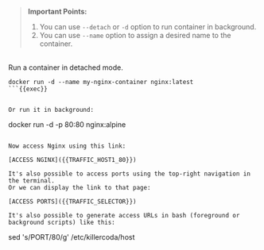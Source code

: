 
> **Important Points:**
> 1. You can use `--detach` or `-d` option to run container in background.  
> 2. You can use `--name` option to assign a desired name to the container.  
<br>
Run a container in detached mode.

```
docker run -d --name my-nginx-container nginx:latest
```{{exec}}


Or run it in background:

```
docker run -d -p 80:80 nginx:alpine
```{{exec}}

Now access Nginx using this link:

[ACCESS NGINX]({{TRAFFIC_HOST1_80}})

It's also possible to access ports using the top-right navigation in the terminal.
Or we can display the link to that page:

[ACCESS PORTS]({{TRAFFIC_SELECTOR}})

It's also possible to generate access URLs in bash (foreground or background scripts) like this:

```
sed 's/PORT/80/g' /etc/killercoda/host
```{{exec}}
